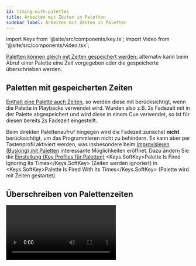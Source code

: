```yaml
---
id: timing-with-palettes
title: Arbeiten mit Zeiten in Paletten
sidebar_label: Arbeiten mit Zeiten in Paletten
---
```


import Keys from '@site/src/components/key.ts';
import Video from '@site/src/components/video.tsx';

[Paletten können gleich mit Zeiten gespeichert werden](creating-palettes.md#erstellen-einer-palette-mit-zeiten);
alternativ kann beim Abruf einer Palette eine Zeit vorgegeben oder die
gespeicherte überschrieben werden.

## Paletten mit gespeicherten Zeiten

[Enthält eine Palette auch Zeiten](creating-palettes.md#erstellen-einer-palette-mit-zeiten), 
so werden diese mit berücksichtigt,
wenn die Palette in Playbacks verwendet wird. Wurden also z.B. 2s 
Fadezeit mit in der Palette abgespeichert und wird diese in einem Cue 
verwendet, so ist für diesen bereits 2s Fadezeit eingestellt.

Beim direkten Palettenaufruf hingegen wird die Fadezeit zunächst **nicht** 
berücksichtigt, um das Programmieren nicht zu behindern. Es kann aber 
per Tastenprofil aktiviert werden, was insbesondere beim [Improvisieren
(Busking) mit Paletten](../running-the-show/playback-controls#improvisieren-busking-mit-paletten) 
interessante Möglichkeiten eröffnet. Dazu ändern
Sie die [Einstellung (Key Profiles für Paletten)](../system-settings/key-profiles#palettes) 
<Keys.SoftKey>Palette Is Fired Ignoring Its Times</Keys.SoftKey> (Zeiten werden ignoriert) 
in <Keys.SoftKey>Palette Is Fired With Its Times</Keys.SoftKey> (Palette wird
mit Zeiten gestartet).

## Überschreiben von Palettenzeiten

<Video videoId="FF8szWCpVkE" title="Overriding Palette Times" />

Das Überschreiben von Palettenzeiten ist hilfreich, um 'mal eben schnell
eine Show zu drücken'. Wird eine Palette auf diesem Weg abgerufen, so
wird ein Zeitparameter hinzugefügt, und die Palette blendet in der
vorgegebenen Zeit ein.

1.  Wählen Sie ein oder mehrere Geräte aus.

2.  Tippen Sie mit den Zifferntasten die gewünschte Zeit ein.

3.  Betätigen Sie die gewünschte Paletten-Schaltfläche.

---

-   Damit werden alle eventuell in der Palette gespeicherte Zeiten
    überschrieben.

-   Die Überblendzeit muss bei jedem Palettenaufruf erneut eingegeben
    werden. Um immer die gleiche Zeit zu verwenden, geben Sie diese bei
    <Keys.HardKey>Palette</Keys.HardKey> <Keys.SoftKey>Master Time</Keys.SoftKey> ein. Um diese wieder zu löschen, setzen
    Sie die Master-Zeit auf 0.

-   Das Einblenden von Paletten kann etwa sinnvoll sein beim Abruf von
    Paletten während einer Show, da sich damit langsame Positions- und
    Farbwechsel (bei Geräten mit Farbmischsystem) erreichen lassen.

## Manuelle Geräteüberlappung beim Palettenabruf

Außerdem lässt sich die [Überlappung (Fixture Overlap)](../cues/cue-timing.md#einstellen-von-überblendzeiten-und-geräteversatz) 
zwischen den Geräten einstellen: wenn die Palette auf eine Gruppe von 
Geräten angewendet wird, so erfolgt das nacheinander auf die einzelnen
Geräte. Damit lassen sich sehr einfach beeindruckende Effekte erzielen.\
&nbsp;**100%** bedeutet, dass alle Geräte gleichzeitig beeinflusst werden.\
&nbsp;**0%** bedeutet, dass ein Gerät erst voll eingeblendet 
sein muss, bevor die Überblendung mit dem nächsten Gerät beginnt.

1.  Geben Sie mit den Zifferntasten die Überlappung ein.

2.  Drücken Sie <Keys.SoftKey>Set Overlap</Keys.SoftKey>

3.  Geben Sie die gewünschte Überblendzeit ein.

4.  Rufen Sie die gewünschte Palette auf.

-   Die Überlappung muss bei jedem Aufruf neu eingegeben werden. Um
    stets die gleiche Überlappung zu verwenden, drücken Sie <Keys.HardKey>Palette</Keys.HardKey>,
    <Keys.SoftKey>Master Overlap</Keys.SoftKey>. Um das zu deaktivieren, setzen Sie ‚Master
    Overlap' auf 100%.

-	Der Überlappungs-Effekt ist nur sichtbar mit einer Einfadezeit.

>   Berücksichtigen Sie bei der Verwendung von Fixture Overlap, 
	globalen Paletten und dem Abruf als Quick Palette (ohne angewählte
	Geräte), dass das Overlap ggf. auf **sehr viele** Geräte
	nacheinander angewendet wird, was zu unerwarteten Ergebnissen
	führen kann.

## Master-Zeit für Paletten

Mit der Option <Keys.SoftKey>Master Time</Keys.SoftKey> im Paletten-Menü (betätigen Sie dazu die
Taste <Keys.HardKey>Palette</Keys.HardKey> oberhalb der Zifferntasten) lässt sich eine
Standard-Überblendzeit vergeben, die stets genutzt wird, sofern keine
andere Zeit manuell eingegeben wird. Das erleichtert das schnelle
Steuern von Shows mit Paletten.

In gleicher Weise arbeitet <Keys.SoftKey>Master Overlap</Keys.SoftKey> für die Überlappung.

>   Es lassen sich Macros erstellen, mit denen verschiedene 
	Überblendzeiten vorgegeben werden können. Drücken Sie dazu 
	<Keys.HardKey>Macro</Keys.HardKey>, <Keys.SoftKey>Record</Keys.SoftKey>, dann eine Taste/Schaltfläche für das Macro. 
	Nun drücken Sie <Keys.HardKey>Palette</Keys.HardKey>, <Keys.SoftKey>Master Time</Keys.SoftKey>, z.B. 3 (für 3 Sek.), 
	<Keys.HardKey>Exit</Keys.HardKey>, <Keys.HardKey>Macro</Keys.HardKey>. Wiederholen Sie diese Schritte mit 
	unterschiedlichen Zeiten, z.B. 0 Sek. (hartes Umschalten), 5 Sek. etc.\
	
Etliche solche Macros für verschiedene Fadezeiten (<Keys.SoftKey>Palette Fade x s</Keys.SoftKey>)
und Overlaps (<Keys.SoftKey>Palette Overlap y %</Keys.SoftKey>) sind bereits in der Macro-Library
enthalten. Drücken Sie dafür <Keys.HardKey>Macro</Keys.HardKey> und die Menütaste 
<Keys.SoftKey>View All</Keys.SoftKey>. Die Macros aus der Library lassen sich wie gewohnt per 
<Keys.HardKey>Copy</Keys.HardKey> auf beliebige Tasten kopieren, um sie rasch im Zugriff zu haben.

